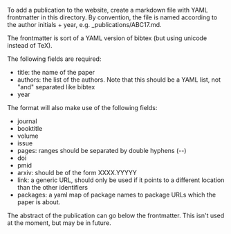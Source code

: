 To add a publication to the website, create a markdown file with YAML frontmatter in this directory. By convention, the file is named according to the author initials + year, e.g. _publications/ABC17.md.

The frontmatter is sort of a YAML version of bibtex (but using unicode instead of TeX).

The following fields are required:
- title: the name of the paper
- authors: the list of the authors. Note that this should be a YAML list, not "and" separated like bibtex
- year

The format will also make use of the following fields:
- journal
- booktitle
- volume
- issue
- pages: ranges should be separated by double hyphens (--)
- doi
- pmid
- arxiv: should be of the form XXXX.YYYYY
- link: a generic URL, should only be used if it points to a different location than the other identifiers
- packages: a yaml map of package names to package URLs which the paper is about.

The abstract of the publication can go below the frontmatter. This isn't used at the moment, but may be in future.
